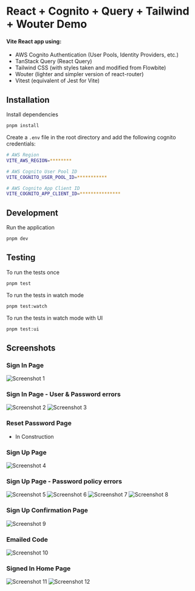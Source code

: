 # React + Cognito + Query + Tailwind + Wouter Demo

#### Vite React app using:
- AWS Cognito Authentication (User Pools, Identity Providers, etc.)
- TanStack Query (React Query)
- Tailwind CSS (with styles taken and modified from Flowbite)
- Wouter (lighter and simpler version of react-router)
- Vitest (equivalent of Jest for Vite)

## Installation

Install dependencies
```bash
pnpm install
```
Create a `.env` file in the root directory and add the following cognito credentials:
```bash
# AWS Region
VITE_AWS_REGION=********

# AWS Cognito User Pool ID
VITE_COGNITO_USER_POOL_ID=***********

# AWS Cognito App Client ID
VITE_COGNITO_APP_CLIENT_ID=***************
```

## Development
Run the application
```bash
pnpm dev
```

## Testing

To run the tests once
```bash
pnpm test
```
To run the tests in watch mode
```bash
pnpm test:watch
```
To run the tests in watch mode with UI
```bash
pnpm test:ui
```

## Screenshots

### Sign In Page
![Screenshot 1](./screenshots/screenshot01.png)

### Sign In Page - User & Password errors
![Screenshot 2](./screenshots/screenshot02.png)
![Screenshot 3](./screenshots/screenshot03.png)

### Reset Password Page
- In Construction

### Sign Up Page
![Screenshot 4](./screenshots/screenshot04.png)

### Sign Up Page - Password policy errors
![Screenshot 5](./screenshots/screenshot05.png)
![Screenshot 6](./screenshots/screenshot06.png)
![Screenshot 7](./screenshots/screenshot07.png)
![Screenshot 8](./screenshots/screenshot08.png)

### Sign Up Confirmation Page
![Screenshot 9](./screenshots/screenshot09.png)

### Emailed Code
![Screenshot 10](./screenshots/screenshot10.png)

### Signed In Home Page
![Screenshot 11](./screenshots/screenshot11.png)
![Screenshot 12](./screenshots/screenshot12.png)
